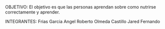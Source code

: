 OBJETIVO:
El objetivo es que las personas aprendan sobre como nutrirse correctamente
y aprender.

INTEGRANTES:
Frias Garcia Angel Roberto
Olmeda Castillo Jared Fernando

